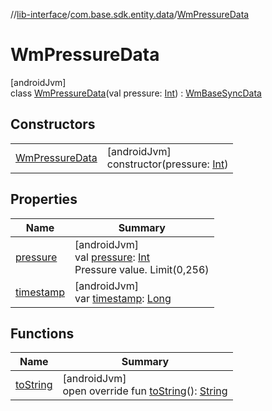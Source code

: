 //[lib-interface](../../../index.md)/[com.base.sdk.entity.data](../index.md)/[WmPressureData](index.md)

# WmPressureData

[androidJvm]\
class [WmPressureData](index.md)(val pressure: [Int](https://kotlinlang.org/api/latest/jvm/stdlib/kotlin/-int/index.html)) : [WmBaseSyncData](../-wm-base-sync-data/index.md)

## Constructors

| | |
|---|---|
| [WmPressureData](-wm-pressure-data.md) | [androidJvm]<br>constructor(pressure: [Int](https://kotlinlang.org/api/latest/jvm/stdlib/kotlin/-int/index.html)) |

## Properties

| Name | Summary |
|---|---|
| [pressure](pressure.md) | [androidJvm]<br>val [pressure](pressure.md): [Int](https://kotlinlang.org/api/latest/jvm/stdlib/kotlin/-int/index.html)<br>Pressure value. Limit(0,256) |
| [timestamp](../-wm-base-sync-data/timestamp.md) | [androidJvm]<br>var [timestamp](../-wm-base-sync-data/timestamp.md): [Long](https://kotlinlang.org/api/latest/jvm/stdlib/kotlin/-long/index.html) |

## Functions

| Name | Summary |
|---|---|
| [toString](to-string.md) | [androidJvm]<br>open override fun [toString](to-string.md)(): [String](https://kotlinlang.org/api/latest/jvm/stdlib/kotlin/-string/index.html) |
